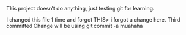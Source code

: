 This project doesn't do anything, just testing git for learning.

I changed this file 1 time
and forgot THIS> i forgot a change here.
Third committed Change will be using git commit -a muahaha
